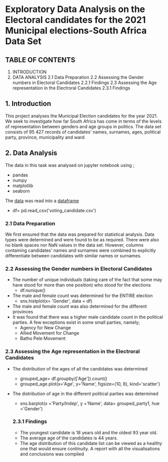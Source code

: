 # Exploratory Data Analysis on the Electoral candidates for the 2021 Municipal elections-South Africa Data Set
## TABLE OF CONTENTS
1. INTRODUCTION
2. DATA ANALYSIS
     2.1 Data Preparation
     2.2 Assessing the Gender numbers in Electoral Candidates
          2.2.1 Findings
     2.3 Assessing the Age representation in the Electroral Candidates
          2.3.1 Findings
     
## 1. Introduction
This project analyses the Municipal Election candidates for the year 2021. We seek to investigate how far South Africa has come in terms of the levels of representation between genders and age groups in politics. The data set consists of 95 427 records of candidates' names, surnames, ages, political party, province, municipality and ward

## 2. Data Analysis

The data in this task was analysed on jupyter notebook using ;
- pandas
- numpy
- matplotlib
- seaborn

The [data](voting_candidate.csv) was read into a [dataframe](voting_candidates.ipynb)
* df= pd.read_csv('voting_candidate.csv')

### 2.1 Data Preparation
We first ensured that the data was prepared for statistical analysis. Data types were determined and were found to be as required. There were also no blank spaces nor NaN values in the data set. However, columns containing candidates' names and surnames were combined to explicitly differentiate between candidates with similar names or surnames.

### 2.2 Assessing the Gender numbers in Electoral Candidates
- The number of unique individuals (taking care of the fact that some may have stood for more than one position) who stood for the elections
    * df.nunique()
- The male and female count was determined for the ENTIRE election
    * sns.histplot(x= 'Gender', data = df)
- The male and female count was also determined for the different provinces
 - It was found that there was a higher male candidate count in the political parties. A few exceptions exist in some small parties, namely;
    * Agency for New Change
    * Allied Movement for Change
    * Batho Pele Movement

### 2.3 Assessing the Age representation in the Electroral Candidates
- The distribution of the ages of all the candidates was determined
    * grouped_age= df.groupby(['Age']).count()
    * grouped_age.plot(x='Age', y='Name', figsize=(10, 8), kind='scatter')
- The distribution of age in the different political parties was determined
    * sns.barplot(x ='Party/Indep', y ='Name', data= grouped_party1, hue ='Gender')

    ### 2.3.1 Findings
    * The youngest candidate is 18 years old and the oldest 93 year old. 
    * The average age of the candidates is 44 years. 
    * The age distribution of this candidate list can be viewed as a healthy one that would ensure continuity. 
A report with all the visualisations and conclusions was compiled
